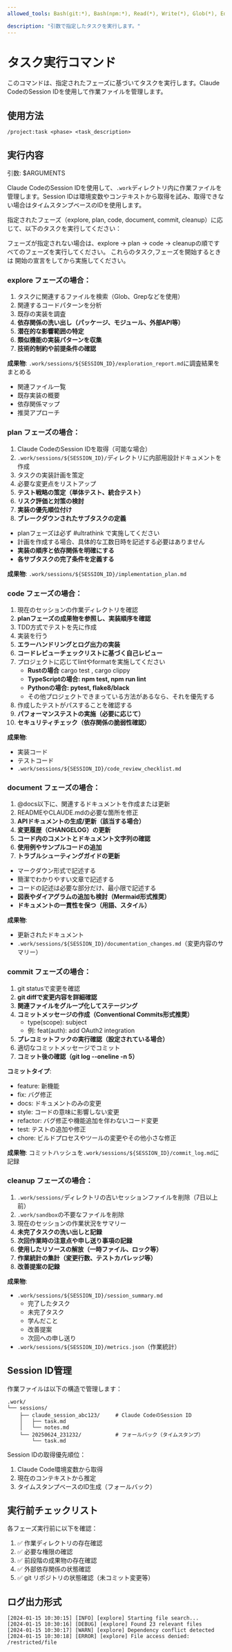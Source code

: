 ```yaml
---
allowed_tools: Bash(git:*), Bash(npm:*), Read(*), Write(*), Glob(*), Edit(*), WebFetch(*)

description: "引数で指定したタスクを実行します。"
---
```




# タスク実行コマンド

このコマンドは、指定されたフェーズに基づいてタスクを実行します。Claude CodeのSession IDを使用して作業ファイルを管理します。

## 使用方法
```
/project:task <phase> <task_description>
```

## 実行内容

引数: $ARGUMENTS

Claude CodeのSession IDを使用して、`.work`ディレクトリ内に作業ファイルを管理します。Session IDは環境変数やコンテキストから取得を試み、取得できない場合はタイムスタンプベースのIDを使用します。

指定されたフェーズ（explore, plan, code, document, commit, cleanup）に応じて、以下のタスクを実行してください：

フェーズが指定されない場合は、explore → plan → code → cleanupの順ですべてのフェーズを実行してください。
これらのタスク,フェーズを開始するときは
開始の宣言をしてから実施してください。

### explore フェーズの場合：

1. タスクに関連するファイルを検索（Glob、Grepなどを使用）
2. 関連するコードパターンを分析
3. 既存の実装を調査
4. **依存関係の洗い出し（パッケージ、モジュール、外部API等）**
5. **潜在的な影響範囲の特定**
6. **類似機能の実装パターンを収集**
7. **技術的制約や前提条件の確認**

**成果物**: `.work/sessions/${SESSION_ID}/exploration_report.md`に調査結果をまとめる
- 関連ファイル一覧
- 既存実装の概要
- 依存関係マップ
- 推奨アプローチ

### plan フェーズの場合：
1. Claude CodeのSession IDを取得（可能な場合）
2. `.work/sessions/${SESSION_ID}/`ディレクトリに内部用設計ドキュメントを作成
3. タスクの実装計画を策定
4. 必要な変更点をリストアップ
5. **テスト戦略の策定（単体テスト、統合テスト）**
6. **リスク評価と対策の検討**
7. **実装の優先順位付け**
8. **ブレークダウンされたサブタスクの定義**

- planフェーズは必ず #ultrathink で実施してください
- 計画を作成する場合、具体的な工数日時を記述する必要はありません
- **実装の順序と依存関係を明確にする**
- **各サブタスクの完了条件を定義する**

**成果物**: `.work/sessions/${SESSION_ID}/implementation_plan.md`

### code フェーズの場合：
1. 現在のセッションの作業ディレクトリを確認
2. **planフェーズの成果物を参照し、実装順序を確認**
3. TDD方式でテストを先に作成
4. 実装を行う
5. **エラーハンドリングとログ出力の実装**
6. **コードレビューチェックリストに基づく自己レビュー**
7. プロジェクトに応じてlintやformatを実施してください
   - **Rustの場合** cargo test , cargo clippy
   - **TypeScriptの場合: npm test, npm run lint**
   - **Pythonの場合: pytest, flake8/black**
   - その他プロジェクトできまっている方法があるなら、それを優先する
8. 作成したテストがパスすることを確認する
9. **パフォーマンステストの実施（必要に応じて）**
10. **セキュリティチェック（依存関係の脆弱性確認）**

**成果物**: 
- 実装コード
- テストコード
- `.work/sessions/${SESSION_ID}/code_review_checklist.md`

### document フェーズの場合：
1. @docs以下に、関連するドキュメントを作成または更新
2. READMEやCLAUDE.mdの必要な箇所を修正
3. **APIドキュメントの生成/更新（該当する場合）**
4. **変更履歴（CHANGELOG）の更新**
5. **コード内のコメントとドキュメント文字列の確認**
6. **使用例やサンプルコードの追加**
7. **トラブルシューティングガイドの更新**

- マークダウン形式で記述する
- 簡潔でわかりやすい文章で記述する
- コードの記述は必要な部分だけ、最小限で記述する
- **図表やダイアグラムの追加も検討（Mermaid形式推奨）**
- **ドキュメントの一貫性を保つ（用語、スタイル）**

**成果物**:
- 更新されたドキュメント
- `.work/sessions/${SESSION_ID}/documentation_changes.md`（変更内容のサマリー）

### commit フェーズの場合：

1. git statusで変更を確認
2. **git diffで変更内容を詳細確認**
3. **関連ファイルをグループ化してステージング**
4. **コミットメッセージの作成（Conventional Commits形式推奨）**
   - type(scope): subject
   - 例: feat(auth): add OAuth2 integration
5. **プレコミットフックの実行確認（設定されている場合）**
6. 適切なコミットメッセージでコミット
7. **コミット後の確認（git log --oneline -n 5）**

**コミットタイプ**:
- feature: 新機能
- fix: バグ修正
- docs: ドキュメントのみの変更
- style: コードの意味に影響しない変更
- refactor: バグ修正や機能追加を伴わないコード変更
- test: テストの追加や修正
- chore: ビルドプロセスやツールの変更やその他小さな修正

**成果物**: コミットハッシュを`.work/sessions/${SESSION_ID}/commit_log.md`に記録


### cleanup フェーズの場合：
1. `.work/sessions/`ディレクトリの古いセッションファイルを削除（7日以上前）
2. `.work/sandbox`の不要なファイルを削除
3. 現在のセッションの作業状況をサマリー
4. **未完了タスクの洗い出しと記録**
5. **次回作業時の注意点や申し送り事項の記録**
6. **使用したリソースの解放（一時ファイル、ロック等）**
7. **作業統計の集計（変更行数、テストカバレッジ等）**
8. **改善提案の記録**

**成果物**: 
- `.work/sessions/${SESSION_ID}/session_summary.md`
  - 完了したタスク
  - 未完了タスク
  - 学んだこと
  - 改善提案
  - 次回への申し送り
- `.work/sessions/${SESSION_ID}/metrics.json`（作業統計）

## Session ID管理

作業ファイルは以下の構造で管理します：
```
.work/
└── sessions/
    ├── claude_session_abc123/     # Claude CodeのSession ID
    │   ├── task.md
    │   └── notes.md
    └── 20250624_231232/           # フォールバック（タイムスタンプ）
        └── task.md
```

Session IDの取得優先順位：
1. Claude Code環境変数から取得
2. 現在のコンテキストから推定
3. タイムスタンプベースのID生成（フォールバック）

## 実行前チェックリスト

各フェーズ実行前に以下を確認：
1. ✅ 作業ディレクトリの存在確認
2. ✅ 必要な権限の確認
3. ✅ 前段階の成果物の存在確認
4. ✅ 外部依存関係の状態確認
5. ✅ git リポジトリの状態確認（未コミット変更等）

## ログ出力形式

```
[2024-01-15 10:30:15] [INFO] [explore] Starting file search...
[2024-01-15 10:30:16] [DEBUG] [explore] Found 23 relevant files
[2024-01-15 10:30:17] [WARN] [explore] Dependency conflict detected
[2024-01-15 10:30:18] [ERROR] [explore] File access denied: /restricted/file
```
